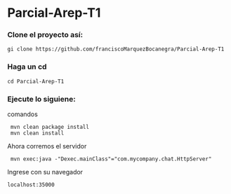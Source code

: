 # Parcial-Arep-T1

### Clone el proyecto así: 

 	gi clone https://github.com/franciscoMarquezBocanegra/Parcial-Arep-T1

### Haga un cd 

	cd Parcial-Arep-T1

###  Ejecute lo siguiene:

 comandos
	
	 mvn clean package install
	 mvn clean install

Ahora corremos el servidor
	

	 mvn exec:java -"Dexec.mainClass"="com.mycompany.chat.HttpServer"

Ingrese con su navegador

	localhost:35000

